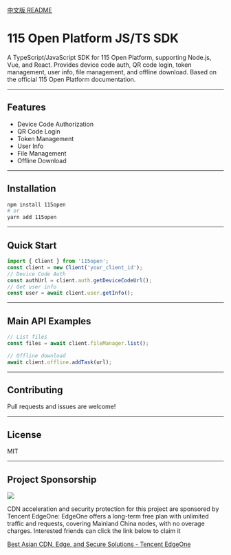 [中文版 README](./README.zh-CN.md)

# 115 Open Platform JS/TS SDK

A TypeScript/JavaScript SDK for 115 Open Platform, supporting Node.js, Vue, and React. Provides device code auth, QR code login, token management, user info, file management, and offline download. Based on the official 115 Open Platform documentation.

---

## Features
- Device Code Authorization
- QR Code Login
- Token Management
- User Info
- File Management
- Offline Download

---

## Installation

```bash
npm install 115open
# or
yarn add 115open
```

---

## Quick Start

```js
import { Client } from '115open';
const client = new Client('your_client_id');
// Device Code Auth
const authUrl = client.auth.getDeviceCodeUrl();
// Get user info
const user = await client.user.getInfo();
```

---

## Main API Examples

```js
// List files
const files = await client.fileManager.list();

// Offline download
await client.offline.addTask(url);
```

---

## Contributing
Pull requests and issues are welcome!

---

## License
MIT

---

## Project Sponsorship

![](https://edgeone.ai/media/34fe3a45-492d-4ea4-ae5d-ea1087ca7b4b.png)

CDN acceleration and security protection for this project are sponsored by Tencent EdgeOne: EdgeOne offers a long-term free plan with unlimited traffic and requests, covering Mainland China nodes, with no overage charges. Interested friends can click the link below to claim it

[Best Asian CDN, Edge, and Secure Solutions - Tencent EdgeOne](https://edgeone.ai/zh?from=github)
